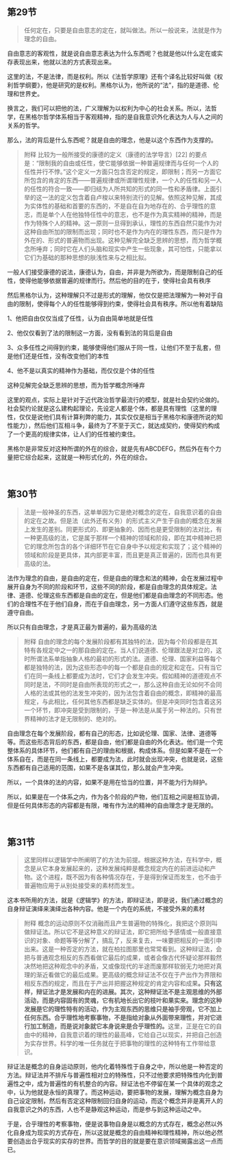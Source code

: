 <h2>第29节</h2><blockquote data-pid="KFcJyzhj">任何定在，只要是自由意志的定在，就叫做法。所以一般说来，法就是作为理念的自由。</blockquote><p data-pid="eodvWbDe">自由意志的客观性，就是说自由意志表达为什么东西呢？也就是他以什么定在或实存表现出来，他就以法的方式表现出来。</p><p data-pid="mso8r4cD">这里的法，不是法律，而是权利。所以《法哲学原理》还有个译名比较好叫做《权利哲学纲要》，他是研究的是权利。黑格尔认为，他所说的“法”，指的是道德、伦理和世界史。</p><p data-pid="Yvhgg8sh">换言之，我们可以把他的法，广义理解为以权利为中心的社会关系。所以，法哲学，在黑格尔哲学体系相当于客观精神，指的是自我意识外化表达为人与人之间的关系的哲学。</p><p data-pid="OkC22_rs">那么，法的背后是什么东西呢？就是自由的理念，他是以这个东西作为支撑的。</p><blockquote data-pid="Y0U5A-4S">附释 比较为一般所接受的康德的定义（康德的法学导言）[22] 的要点是：“限制我的自由或任性，使它能够依据一种普遍规律而与任何一个人的任性并行不悖。”这个定义一方面只包含否定的规定，即限制；而另一方面它所包含的肯定的东西——普遍规律或所谓理性规律，一个人的任性和另一人的任性的符合一致——即归结为人所共知的形式的同一性和矛盾律。上面引举的这一法的定义包含着自卢梭以来特别流行的见解。依照这种见解，其成为实体性的基础和首要的东西的，不是自在自为地存在的、合乎理性的意志，而是单个人在他独特任性中的意志，也不是作为真实精神的精神，而是作为特殊个人的精神。这一原则一旦得到承认，理性的东西自然只能作为对这种自由所加的限制而出现；同时也不是作为内在的理性东西，而只是作为外在的、形式的普遍物而出现。这种见解完全缺乏思辨的思想，而为哲学概念所唾弃；同时它在人们头脑和现实中产生一些现象，其可怕性，只能拿以它们为基础的那种思想的肤浅性来与之相比拟。</blockquote><p data-pid="PRc0zOl8">一般人们接受康德的说法，康德认为，自由，并非是为所欲为，而是限制自己的任性，使得他能够依据普遍的规律而行。然后他的目的在于，使得社会具有秩序</p><p data-pid="UEo6I04c">然后黑格尔认为，这种理解只不过是形式的理解，他仅仅是把法理解为一种对于自由的限制，使得每个人的任性能够得到约束，使得社会具有秩序。所以他有着缺陷</p><p data-pid="x99yxfHM">1、他把自由仅仅当成了任性，认为自由简单地就是任性</p><p data-pid="rLZjt0SI">2、他仅仅看到了法的限制这一方面，没有看到法的背后是自由</p><p data-pid="5-4Z8WMv">3、众多任性之间得到约束，能够使得他们服从于同一性，让他们不至于乱套，但是他们还是任性，没有改变他们的本性</p><p data-pid="xpZVQWBO">4、他不是以真实的精神作为基础，而仅仅是个体的任性</p><p data-pid="20eHVLpP">这种见解完全缺乏思辨的思想，而为哲学概念所唾弃</p><p data-pid="3gQvFVOv">这里的观点，实际上是针对于近代政治哲学最流行的模型，就是社会契约论做的。社会契约论就是这么建构起理论，先设定人都是个体，都是具有理性（这里的理性，仅仅是说他们具有计算利弊的能力，其实仅仅是相当于黑格尔和康德所说的知性能力），然后他们互相斗争，最终为了不至于灭亡，就达成契约，使得契约构成了一个更高的规律实体，让人们的任性被约束住。</p><p data-pid="lTwdmJOK">黑格尔是非常反对这种所谓的外在的综合，就是先有ABCDEFG，然后外在有个力量把它综合起来，这就是一种形式化的，外在的综合。</p><p><br></p><h2>第30节</h2><blockquote data-pid="g6YoY9dl">法是一般神圣的东西，这单单因为它是绝对概念的定在，自我意识着的自由的定在之故。但是法（此外还有义务）的形式主义产生于自由的概念在发展上发生的差别。同更形式的、即更抽象的、因而也是更受限制的法对比，有一种更高级的法，它是属于那样一个精神的领域和阶段，即在其中精神已把它的理念所包含的各个详细环节在它自身中予以规定和实现了；这个精神的领域和阶段是更具体，其内部更丰富，而且更是真正普遍的，因而也具有更高级的法。</blockquote><p data-pid="8Jy03Kx_">法作为理念的自由，是自由的定在，但是自由的理念和法的精神，会在发展过程中展开自身为不同的阶段和环节，这些不同的阶段，都是自由理念的具体规定。法律、道德、伦理这些东西都是自由的定在，但是他们都是自由理念的不同形态。他们的合理性不在于他们自身，而在于自由理念，另一方面人们遵守这些东西，就是遵守自由。</p><p data-pid="gD1MQ4Vd">所以只有自由理念，才是真正最为普遍的，最为高级的法</p><blockquote data-pid="2QhqrIac">附释 自由的理念的每个发展阶段都有其独特的法，因为每个阶段都是在其特有各规定中之一的那自由的定在。当人们说道德、伦理跟法是对立的，这时所谓法系单指抽象人格的最初的形式的法。道德、伦理、国家利益等每个都是独特的法，因为这些形态中的每一个都是自由的规定和定在。只有当它们在同一条线上都要成为法时，它们才会发生冲突。假如精神的道德观点不同时是法，不同时是自由所表现的形式之一，那么这种自由无论如何不会同人格的法或其他的法发生冲突的，因为法包含着自由的概念，即精神的最高规定，与此相比，任何其他东西都是缺乏实体的。但是冲突同时包含着这另一个环节，即冲突是受到限制的，于是一种法是从属于另一种法的。只有世界精神的法才是无限制的、绝对的。</blockquote><p data-pid="VXwogy0R">自由理念在每个发展阶段，都有自己的形态，比如说伦理、国家、法律、道德等等。而这些形态背后的东西，都是自由，他们都是自由的外化表达。他们是一个完整体系的具体环节，他们都有自己的理由和根据，构成体系。但是如果不是在一个体系自在，而是在同一条线上，都要成为法，此时就会出现冲突，也就是说，这些东西都有自己适用的范围，如果不是各谋其位，那么就会产生冲突。</p><p data-pid="DgQvTSqX">所以，一个具体的法的内容，如果不是用在恰当的位置，并不能为行为辩护。</p><p data-pid="_gJrtvpK">所以，如果是在一个体系之内，作为各个阶段的产物，他们互相之间是相互协调，但是任何具体形态的内容都是有限，唯有作为法的精神的自由理念才是无限的。</p><p><br></p><h2>第31节</h2><blockquote data-pid="2Smc4bke">这里同样以逻辑学中所阐明了的方法为前提。根据这种方法，在科学中，概念是从它本身发展起来的，这种发展纯粹是概念规定内在的前进运动和产物。这个进程，既不因为有各种情况存在，于是得到保证而发生，也不由于普遍物应用于从别处接受来的素材而发生。</blockquote><p data-pid="BGJGt13k">这本书所用的方法，就是《逻辑学》的方法，即辩证法，即是说，我们通过概念的自身辩证演绎来演绎出各种内容。他是一个内在的系统，不接受外来的素材</p><blockquote data-pid="HNz_kB4e">附释 概念的运动原则不仅消融而且产生普遍物的特殊化，我把这个原则叫做辩证法。所以它不是这种意义的辩证法，即它把所给予感情或一般直接意识的对象、命题等等分解了，搞乱了，反来复去，一味要把相反的一面引申出来。这是一种否定的方法，就在柏拉图那里也常常看到。这种辩证法，会把与普通观念相反的东西看做它最后的成果，或者会像古代怀疑论那样毅然决然地把这种观念中的矛盾，又或像现代的半途而废那样软弱无力地把对真理的渐近看做它的最后成果。更高级的概念辩证法不仅在于产出作为界限和相反东西的规定，而且在于产出并把握这种规定的肯定内容和成果<b>。只有这样，辩证法才是发展和内在的进展。其次，这种辩证法不是主观思维的外部活动，而是内容固有的灵魂，它有机地长出它的枝叶和果实来。理念的这种发展是它的理性特有的活动，作为主观东西的思维只是袖手旁观，它不加上任何东西。合乎理性地考察事物，不是指给对象从外面带来理性，并对它进行加工制造，而是说对象就它本身说来是合乎理性的。</b>这里，正是在它的自由中的精神，自我意识着的理性的最高峰，它给自己以现实，并把自己创造为实存世界。科学的唯一任务就在于把事物的理性的这种特有工作带给意识。</blockquote><p data-pid="bEFOdqC9">辩证法是概念的自身运动原则，他内化着特殊性于自身之中，所以他是一种否定的方法。辩证法并不排斥与普遍性相对立的特殊性，只不过他要求把特殊性内化到普遍性之中，成为普遍性的有机整合的内容。辩证法也不停留在某一个具体的观念之中，认为他就是永恒的真理了。而这种运动，要把事物的发展，理解为概念自身为自己设定限制，然后有否定这种限制回归自身的运动，而这个概念并非是离开人的自我意识之外的东西，人也不是静观这种运动，而是参与到这种运动之中。</p><p data-pid="UIRaVCCy">于是，合乎理性的考察事物，便是说事物自身是以概念的方式存在，概念必然以外化自身成为现实的方式存在，所以这就是概念的自由精神和理性精神，所以他必然要创造出合乎现实的实存的世界。而哲学的目的就是要在意识领域揭露出这一点而已。</p><p></p><p></p><p></p>